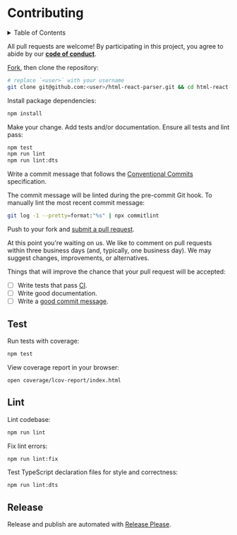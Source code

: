 # Contributing

<details>
<summary>Table of Contents</summary>

- [Test](#test)
- [Lint](#lint)
- [Release](#release)

</details>

All pull requests are welcome! By participating in this project, you
agree to abide by our **[code of conduct]**.

[code of conduct]: https://github.com/remarkablemark/html-react-parser/blob/master/.github/CODE_OF_CONDUCT.md

[Fork], then clone the repository:

[fork]: https://github.com/remarkablemark/html-react-parser/fork

```sh
# replace `<user>` with your username
git clone git@github.com:<user>/html-react-parser.git && cd html-react-parser
```

Install package dependencies:

```sh
npm install
```

Make your change. Add tests and/or documentation. Ensure all tests and lint pass:

```sh
npm test
npm run lint
npm run lint:dts
```

Write a commit message that follows the [Conventional Commits][commit] specification.

The commit message will be linted during the pre-commit Git hook.
To manually lint the most recent commit message:

```sh
git log -1 --pretty=format:"%s" | npx commitlint
```

Push to your fork and [submit a pull request][pr].

[pr]: https://github.com/remarkablemark/html-react-parser/compare/

At this point you're waiting on us. We like to comment on pull requests
within three business days (and, typically, one business day). We may suggest
changes, improvements, or alternatives.

Things that will improve the chance that your pull request will be accepted:

- [ ] Write tests that pass [CI].
- [ ] Write good documentation.
- [ ] Write a [good commit message][commit].

[ci]: https://github.com/remarkablemark/html-react-parser/actions/workflows/build.yml
[commit]: https://www.conventionalcommits.org/

## Test

Run tests with coverage:

```sh
npm test
```

View coverage report in your browser:

```sh
open coverage/lcov-report/index.html
```

## Lint

Lint codebase:

```sh
npm run lint
```

Fix lint errors:

```sh
npm run lint:fix
```

Test TypeScript declaration files for style and correctness:

```sh
npm run lint:dts
```

## Release

Release and publish are automated with [Release Please].

[release please]: https://github.com/googleapis/release-please
